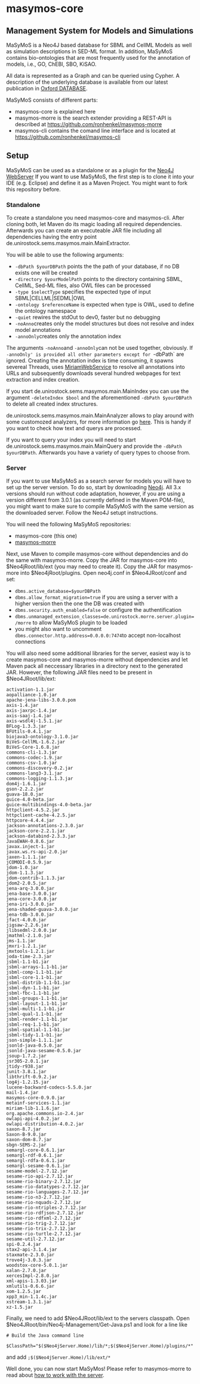 # masymos-core

## Management System for Models and Simulations
MaSyMoS is a Neo4J based database for SBML and CellML Models as well as simulation descriptions in SED-ML format. In addition, MaSyMoS contains bio-ontologies that are most frequently used for the annotation of models, i.e., GO, ChEBI, SBO, KiSAO.

All data is represented as a Graph and can be queried using Cypher. A description of the underlying database is available from our latest publication in [Oxford DATABASE](http://www.ncbi.nlm.nih.gov/pubmed/25754863).

MaSyMoS consists of different parts: 
- masymos-core is explained here
- masymos-morre is the search extender providing a REST-API is described at https://github.com/ronhenkel/masymos-morre
- masymos-cli contains the comand line interface and is located at https://github.com/ronhenkel/masymos-cli

## Setup
MaSyMoS can be used as a standalone or as a plugin for the [Neo4J WebServer](https://neo4j.com/download/other-releases/)
If you want to use MaSyMoS, the first step is to clone it into your IDE (e.g. Eclipse) and define it as a Maven Project. You might want to fork this repository before. 

### Standalone
To create a standalone you need masymos-core and masymos-cli. After cloning both, let Maven do its magic loading all required dependencies. Afterwards you can create an executeable JAR file including all dependencies having the entry point de.unirostock.sems.masymos.main.MainExtractor. 

You will be able to use the following arguments:
- `-dbPath $yourDBPath` points the the path of your database, if no DB exists one will be created
- `-directory $yourModelPath` points to the directory containing SBML, CellML, Sed-ML files, also OWL files can be processed
- `-type $selectType` specifies the expected type of input SBML|CELLML|SEDML|OWL
- `-ontology $referenceName` is expected when type is OWL, used to define the ontology namespace
- `-quiet` rewires the stdOut to dev0, faster but no debugging
- `-noAnno`creates only the model structures but does not resolve and index model annotations
- `-annoOnly`creates only the annotation index

The arguments `-noAnno`and `-annoOnly`can not be used together, obviously. If `-annoOnly' is provided all other parameters except for `-dbPath` are ignored. 
Creating the annotation index is time consuming, it spawns severeal Threads, uses [MiriamWebService](https://www.ebi.ac.uk/miriam/main/mdb?section=ws) to resolve all annotations into URLs and subsequently downloads several hundred webpages for text extraction and index creation.

If you start de.unirostock.sems.masymos.main.MainIndex you can use the argument `-deleteIndex $bool` and the aforementioned `-dbPath $yourDBPath` to delete all created index structures. 

de.unirostock.sems.masymos.main.MainAnalyzer allows to play around with some customozed analyzers, for more information go [here](https://lucene.apache.org/core/6_4_1/core/org/apache/lucene/analysis/Analyzer.html?is-external=true). This is handy if you want to check how text and querys are processed.

If you want to query your index you will need to start de.unirostock.sems.masymos.main.MainQuery and provide the `-dbPath $yourDBPath`. Afterwards you have a variety of query types to choose from.

### Server
If you want to use MaSyMoS as a search server for models you will have to set up the server version. To do so, start by downloading [Neo4j](https://neo4j.com/download/other-releases/). All 3.x versions should run without code adaptation, however, if you are using a version different from 3.0.1 (as currently defined in the Maven POM-file), you might want to make sure to compile MaSyMoS with the same version as the downloaded server. Follow the Neo4J setupt instructions.

You will need the following MaSyMoS repositories:
- masymos-core (this one)
- [masymos-morre](https://github.com/ronhenkel/masymos-morre)

Next, use Maven to compile masymos-core without dependencies and do the same with masymos-morre. Copy the JAR for masymos-core into $Neo4jRoot/lib/ext (you may need to create it). Copy the JAR for masymos-more into $Neo4jRoot/plugins. Open neo4j.conf in $Neo4JRoot/conf and set:
- `dbms.active_database=$yourDBPath`
- `dbms.allow_format_migration=true` if you are using a server with a higher version then the one the DB was created with
- `dbms.security.auth_enabled=false` or configure the authentification
- `dbms.unmanaged_extension_classes=de.unirostock.morre.server.plugin=/morre` to allow MaSyMoS plugin to be loaded
- you might also want to uncomment `dbms.connector.http.address=0.0.0.0:7474`to accept non-localhost connections

You will also need some additional libraries for the server, easiest way is to create masymos-core and masymos-morre without dependencies and let Maven pack all neccessary libraries in a directory next to the generated JAR. However, the following JAR files need to be present in $Neo4JRoot/lib/ext:
```
activation-1.1.jar
aopalliance-1.0.jar
apache-jena-libs-3.0.0.pom
axis-1.4.jar
axis-jaxrpc-1.4.jar
axis-saaj-1.4.jar
axis-wsdl4j-1.5.1.jar
BFLog-1.3.3.jar
BFUtils-0.4.1.jar
biojava3-ontology-3.1.0.jar
BiVeS-CellML-1.6.2.jar
BiVeS-Core-1.6.8.jar
commons-cli-1.3.jar
commons-codec-1.9.jar
commons-csv-1.0.jar
commons-discovery-0.2.jar
commons-lang3-3.1.jar
commons-logging-1.1.3.jar
dom4j-1.6.1.jar
gson-2.2.2.jar
guava-18.0.jar
guice-4.0-beta.jar
guice-multibindings-4.0-beta.jar
httpclient-4.5.2.jar
httpclient-cache-4.2.5.jar
httpcore-4.4.4.jar
jackson-annotations-2.3.0.jar
jackson-core-2.2.1.jar
jackson-databind-2.3.3.jar
JavaEWAH-0.8.6.jar
javax.inject-1.jar
javax.ws.rs-api-2.0.jar
jaxen-1.1.1.jar
jCOMODI-0.5.9.jar
jdom-1.0.jar
jdom-1.1.3.jar
jdom-contrib-1.1.3.jar
jdom2-2.0.5.jar
jena-arq-3.0.0.jar
jena-base-3.0.0.jar
jena-core-3.0.0.jar
jena-iri-3.0.0.jar
jena-shaded-guava-3.0.0.jar
jena-tdb-3.0.0.jar
jfact-4.0.0.jar
jigsaw-2.2.6.jar
jlibsedml-2.0.0.jar
jmathml-2.1.0.jar
jms-1.1.jar
jmxri-1.2.1.jar
jmxtools-1.2.1.jar
joda-time-2.3.jar
jsbml-1.1-b1.jar
jsbml-arrays-1.1-b1.jar
jsbml-comp-1.1-b1.jar
jsbml-core-1.1-b1.jar
jsbml-distrib-1.1-b1.jar
jsbml-dyn-1.1-b1.jar
jsbml-fbc-1.1-b1.jar
jsbml-groups-1.1-b1.jar
jsbml-layout-1.1-b1.jar
jsbml-multi-1.1-b1.jar
jsbml-qual-1.1-b1.jar
jsbml-render-1.1-b1.jar
jsbml-req-1.1-b1.jar
jsbml-spatial-1.1-b1.jar
jsbml-tidy-1.1-b1.jar
json-simple-1.1.1.jar
jsonld-java-0.5.0.jar
jsonld-java-sesame-0.5.0.jar
jsoup-1.7.2.jar
jsr305-2.0.1.jar
jtidy-r938.jar
junit-3.8.1.jar
libthrift-0.9.2.jar
log4j-1.2.15.jar
lucene-backward-codecs-5.5.0.jar
mail-1.4.jar
masymos-core-0.9.0.jar
metainf-services-1.1.jar
miriam-lib-1.1.6.jar
org.apache.commons.io-2.4.jar
owlapi-api-4.0.2.jar
owlapi-distribution-4.0.2.jar
saxon-8.7.jar
Saxon-B-9.0.jar
saxon-dom-8.7.jar
sbgn-SEMS-2.jar
semargl-core-0.6.1.jar
semargl-rdf-0.6.1.jar
semargl-rdfa-0.6.1.jar
semargl-sesame-0.6.1.jar
sesame-model-2.7.12.jar
sesame-rio-api-2.7.12.jar
sesame-rio-binary-2.7.12.jar
sesame-rio-datatypes-2.7.12.jar
sesame-rio-languages-2.7.12.jar
sesame-rio-n3-2.7.12.jar
sesame-rio-nquads-2.7.12.jar
sesame-rio-ntriples-2.7.12.jar
sesame-rio-rdfjson-2.7.12.jar
sesame-rio-rdfxml-2.7.12.jar
sesame-rio-trig-2.7.12.jar
sesame-rio-trix-2.7.12.jar
sesame-rio-turtle-2.7.12.jar
sesame-util-2.7.12.jar
spi-0.2.4.jar
stax2-api-3.1.4.jar
staxmate-2.3.0.jar
trove4j-3.0.3.jar
woodstox-core-5.0.1.jar
xalan-2.7.0.jar
xercesImpl-2.8.0.jar
xml-apis-1.3.03.jar
xmlutils-0.6.6.jar
xom-1.2.5.jar
xpp3_min-1.1.4c.jar
xstream-1.3.1.jar
xz-1.5.jar
```

Finally, we need to add $Neo4JRoot/lib/ext to the servers classpath. Open $Neo4JRoot/bin/Neo4j-Management/Get-Java.ps1 and look for a line like
```
# Build the Java command line
      $ClassPath="$($Neo4jServer.Home)/lib/*;$($Neo4jServer.Home)/plugins/*"
```
and add `;$($Neo4jServer.Home)/lib/ext/*`

Well done, you can now start MaSyMos! Please refer to masymos-morre to read about [how to work with the server](https://github.com/ronhenkel/masymos-morre).
